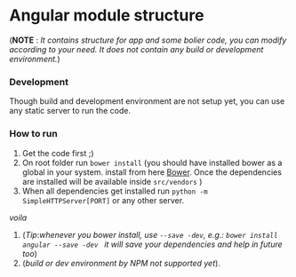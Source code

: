 Angular module structure
========================
(**NOTE** : *It contains structure for app and some bolier code, you can modify according to your need. It does not contain any build or development environment.*)

### Development
Though build and development environment are not setup  yet, you can use any static server to run the code.

### How to run
1. Get the code first ;)
2. On root folder run `bower install` (you should have installed bower as a global in your system. install from here [Bower](https://bower.io/). Once the dependencies are installed will be available inside `src/vendors` )
3. When all dependencies get installed run `python -m SimpleHTTPServer[PORT]` or any other server.

*voila*

1. (*Tip*:*whenever you bower install, use `--save -dev`, e.g.: `bower install angular --save -dev ` it will save your dependencies and help in future too*)
2. (*build or dev environment by NPM  not supported yet*).
